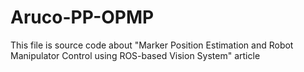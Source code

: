 # Aruco-PP-OPMP
This file is source code about "Marker Position Estimation and Robot Manipulator Control using ROS-based Vision System" article
